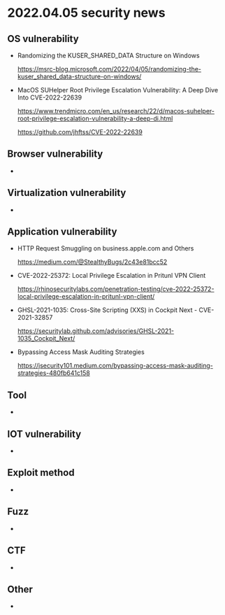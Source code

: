 # 2022.04.05 security news

## OS vulnerability 

* Randomizing the KUSER_SHARED_DATA Structure on Windows

  https://msrc-blog.microsoft.com/2022/04/05/randomizing-the-kuser_shared_data-structure-on-windows/

* MacOS SUHelper Root Privilege Escalation Vulnerability: A Deep Dive Into CVE-2022-22639

  https://www.trendmicro.com/en_us/research/22/d/macos-suhelper-root-privilege-escalation-vulnerability-a-deep-di.html

  https://github.com/jhftss/CVE-2022-22639

## Browser vulnerability

* 

## Virtualization vulnerability

* 

## Application vulnerability 

* HTTP Request Smuggling on business.apple.com and Others

  https://medium.com/@StealthyBugs/2c43e81bcc52

* CVE-2022-25372: Local Privilege Escalation in Pritunl VPN Client

  https://rhinosecuritylabs.com/penetration-testing/cve-2022-25372-local-privilege-escalation-in-pritunl-vpn-client/

* GHSL-2021-1035: Cross-Site Scripting (XXS) in Cockpit Next - CVE-2021-32857

  https://securitylab.github.com/advisories/GHSL-2021-1035_Cockpit_Next/

* Bypassing Access Mask Auditing Strategies

  https://jsecurity101.medium.com/bypassing-access-mask-auditing-strategies-480fb641c158

## Tool

* 

## IOT vulnerability 

* 

## Exploit method

* 

## Fuzz

* 

## CTF

* 

## Other

* 